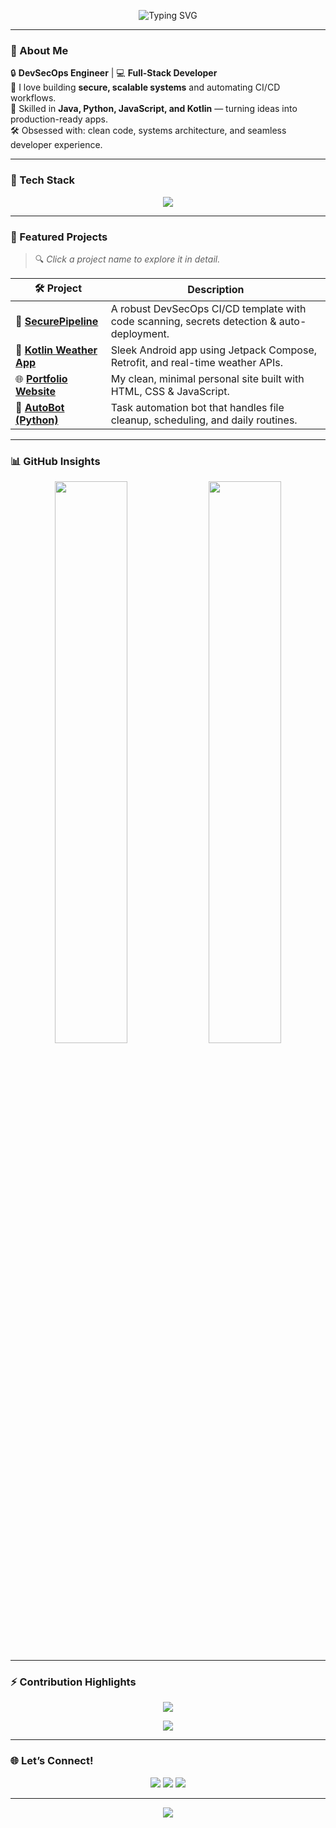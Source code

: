 <!-- HEADER BANNER -->
<p align="center">
  <img src="https://readme-typing-svg.demolab.com?font=Fira+Code&weight=500&size=25&pause=1000&color=4F8CC9&center=true&vCenter=true&width=435&lines=Hi+%F0%9F%91%8B%2C+I'm+Ridge+Junior!;DevSecOps+Engineer+%7C+Software+Developer;Secure.+Automate.+Build." alt="Typing SVG" />
</p>

---

### 🧠 About Me

🔒 **DevSecOps Engineer** | 💻 **Full-Stack Developer**  
🚀 I love building **secure, scalable systems** and automating CI/CD workflows.  
🎯 Skilled in **Java, Python, JavaScript, and Kotlin** — turning ideas into production-ready apps.  
🛠️ Obsessed with: clean code, systems architecture, and seamless developer experience.

---

### 🔧 Tech Stack

<p align="center">
  <img src="https://skillicons.dev/icons?i=java,python,kotlin,js,html,css,linux,docker,bash,git,vscode" />
</p>

---

### 💼 Featured Projects

> 🔍 *Click a project name to explore it in detail.*

| 🛠 Project | Description |
|-----------|-------------|
| 🔐 [**SecurePipeline**](https://github.com/JuniorCarti/SecurePipeline) | A robust DevSecOps CI/CD template with code scanning, secrets detection & auto-deployment. |
| 📱 [**Kotlin Weather App**](https://github.com/JuniorCarti/KotlinWeatherApp) | Sleek Android app using Jetpack Compose, Retrofit, and real-time weather APIs. |
| 🌐 [**Portfolio Website**](https://github.com/JuniorCarti/Portfolio) | My clean, minimal personal site built with HTML, CSS & JavaScript. |
| 🤖 [**AutoBot (Python)**](https://github.com/JuniorCarti/AutoBot-Python) | Task automation bot that handles file cleanup, scheduling, and daily routines. |

---

### 📊 GitHub Insights

<p align="center">
  <img src="https://github-readme-stats.vercel.app/api?username=JuniorCarti&show_icons=true&include_all_commits=true&count_private=true&hide_title=true&hide=issues&bg_color=0D1117&text_color=9f9f9f&icon_color=4F8CC9&title_color=4F8CC9&hide_border=true" width="48%" />
  <img src="https://github-readme-stats.vercel.app/api/top-langs/?username=JuniorCarti&layout=compact&langs_count=8&hide=php,ts,c++,c#,perl,prolog&bg_color=0D1117&text_color=9f9f9f&title_color=4F8CC9&hide_border=true" width="48%" />
</p>

---

### ⚡ Contribution Highlights

<p align="center">
  <img src="https://github-readme-activity-graph.vercel.app/graph?username=JuniorCarti&theme=react-dark&bg_color=0D1117&hide_border=true&area=true" />
</p>

<p align="center">
  <img src="https://streak-stats.demolab.com?user=JuniorCarti&theme=dark&background=0D1117&hide_border=true&ring=4F8CC9&fire=4F8CC9&currStreakNum=FFFFFF" />
</p>

---

### 🌐 Let’s Connect!

<p align="center">
  <a href="https://www.linkedin.com/in/ridge-junior-2bb333204/"><img src="https://img.shields.io/badge/LinkedIn-0D1117?style=for-the-badge&logo=linkedin&logoColor=4F8CC9" /></a>
  <a href="mailto:ridgejunior204@gmail.com"><img src="https://img.shields.io/badge/Gmail-0D1117?style=for-the-badge&logo=gmail&logoColor=4F8CC9" /></a>
  <a href="https://github.com/JuniorCarti"><img src="https://img.shields.io/badge/GitHub-0D1117?style=for-the-badge&logo=github&logoColor=4F8CC9" /></a>
</p>

---

<p align="center">
  <img src="https://capsule-render.vercel.app/api?type=waving&color=gradient&height=100&section=footer" />
</p>
